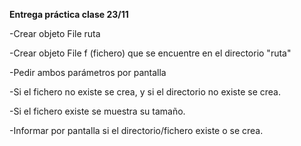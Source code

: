 **Entrega práctica clase 23/11**

-Crear objeto File ruta

-Crear objeto File f (fichero) que se encuentre en el directorio "ruta"

-Pedir ambos parámetros por pantalla

-Si el fichero no existe se crea, y si el directorio no existe se crea.

-Si el fichero existe se muestra su tamaño.

-Informar por pantalla si el directorio/fichero existe o se crea. 